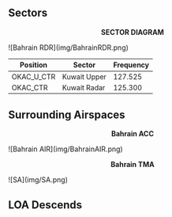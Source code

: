 ## Sectors

<p align="center">
  <strong>SECTOR DIAGRAM</strong><br>
</p>
![Bahrain RDR](img/BahrainRDR.png)

| **Position** | **Sector** | **Frequency** |
|--------------|-------------------|-------------------------|
| OKAC_U_CTR        | Kuwait Upper             | 127.525                |
| OKAC_CTR        | Kuwait Radar             | 125.300              |

## Surrounding Airspaces
<p align="center">
  <strong>Bahrain ACC</strong><br>
</p>
![Bahrain AIR](img/BahrainAIR.png)

<p align="center">
  <strong>Bahrain TMA</strong><br>
</p>
![SA](img/SA.png)

## LOA Descends

